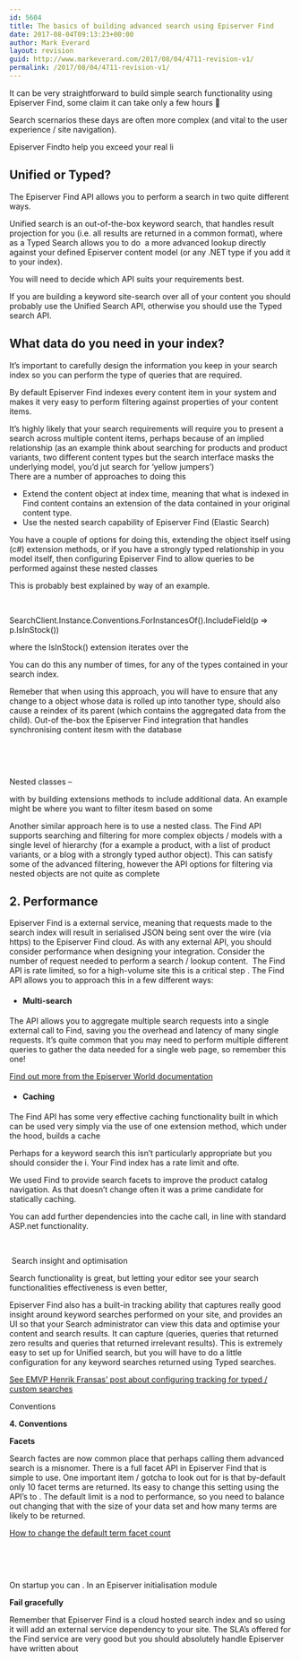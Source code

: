 ```yaml
---
id: 5604
title: The basics of building advanced search using Episerver Find
date: 2017-08-04T09:13:23+00:00
author: Mark Everard
layout: revision
guid: http://www.markeverard.com/2017/08/04/4711-revision-v1/
permalink: /2017/08/04/4711-revision-v1/
---
```

It can be very straightforward to build simple search functionality using Episerver Find, some claim it can take only a few hours 🙂

Search scernarios these days are often more complex (and vital to the user experience / site navigation).&nbsp;

Episerver Findto help you exceed your real li

## Unified or Typed?

The Episerver Find API allows you to perform a search in two quite different ways.&nbsp;

Unified search is an out-of-the-box keyword search, that handles result projection for you (i.e. all results are returned in a common format), where as a Typed Search allows you to do &nbsp;a more advanced lookup directly against your defined Episerver content model (or any .NET type if you add it to your index).

You will need to decide which API suits your requirements best.&nbsp;

If you are building a keyword site-search over all of your content you should probably use the Unified Search API, otherwise you should use the Typed search API.

## **What data do you need in your index?**

It&#8217;s important to carefully design the information you keep in your search index so you can perform the type of queries that are required.

By default Episerver Find indexes every content item in your system and makes it very easy to perform filtering against properties of your content items.

It&#8217;s highly likely that your search requirements will require you to present a search across multiple content items, perhaps because of an implied relationship (as an example think about searching for products and product variants, two different content types but the search interface masks the underlying model, you&#8217;d jut search for &#8216;yellow jumpers&#8217;)  
There are a number of approaches to doing this

  * Extend the content object at index time, meaning that what is indexed in Find content contains an extension of the data contained in your original content type.&nbsp;
  * Use the nested search capability of Episerver Find (Elastic Search)

You have a couple of options for doing this, extending the object itself using (c#) extension methods, or if you have a strongly typed relationship in you model itself, then configuring Episerver Find to allow queries to be performed against these nested classes

This is probably best explained by way of an example.

&nbsp;

SearchClient.Instance.Conventions.ForInstancesOf<Product>().IncludeField(p => p.IsInStock())

where the IsInStock() extension iterates over the

You can do this any number of times, for any of the types contained in your search index.

Remeber that when using this approach, you will have to ensure that any change to a object whose data is rolled up into tanother type, should also cause a reindex of its parent (which contains the aggregated data from the child). Out-of the-box the Episerver Find integration that handles synchronising content itesm with the database

&nbsp;

&nbsp;

Nested classes &#8211;&nbsp;

with by building extensions methods to include additional data. An example might be where you want to filter itesm based on some

Another similar approach here is to use a nested class. The Find API supports searching and filtering for more complex objects / models with a single level of hierarchy (for a example a product, with a list of product variants, or a blog with a strongly typed author object). This can satisfy some of the advanced filtering, however the API options for filtering via nested objects are not quite as complete

## **2. Performance**

Episerver Find is a external service, meaning that requests made to the search index will result in serialised JSON being&nbsp;sent over the wire (via https) to the Episerver Find cloud. As with any external API, you should consider performance when designing your integration. Consider the number of request needed to perform a search / lookup content. &nbsp;The Find API is rate limited, so for a high-volume site this is a critical step . The Find API allows you to approach this in a few different ways:

  * #### **Multi-search**

The API allows you to aggregate multiple search requests into a single external call to Find, saving you the overhead and latency of many single requests. It&#8217;s quite common that you may&nbsp;need to perform multiple different queries to gather the data needed for a single web page, so remember this one!

[Find out more&nbsp;from the Episerver World documentation](https://world.episerver.com/documentation/developer-guides/find/NET-Client-API/searching/Multiple-searches-in-one-request/)

  * #### **Caching**

The Find API has some very effective caching functionality built in which can be used very simply via the use of one extension method, which under the hood, builds a cache&nbsp;

Perhaps for a keyword search this isn&#8217;t particularly appropriate but you should consider the i. Your Find index has a rate limit and ofte.&nbsp;

We used Find to provide search facets to improve the product catalog navigation. As that doesn&#8217;t change often it was a prime candidate for statically caching.

You can add further dependencies into the cache call, in line with standard ASP.net functionality.&nbsp;

&nbsp;

&nbsp;Search insight and optimisation&nbsp;

Search functionality is great, but letting your editor see your search functionalities effectiveness is even better,

Episerver Find also has a built-in tracking ability that captures really good insight around keyword searches performed on your site, and provides an UI so that your Search administrator can view this data and optimise your content and search results. It can capture (queries, queries that returned zero&nbsp;results and queries that returned irrelevant results). This is extremely easy to set up for Unified search, but you will have to do a little configuration for any keyword searches returned using Typed searches.

[See EMVP Henrik Fransas&#8217; post about configuring tracking for typed / custom searches](https://world.episerver.com/blogs/Henrik-Fransas/Dates/2015/2/how-to-do-custom-query-and-click-tracking-with-episerver-find/)

Conventions

**4. Conventions**

**Facets**

Search factes are now common place that perhaps calling them advanced search is a misnomer. There is a full facet API in Episerver Find that is simple to use. One important item / gotcha to look out for is that by-default only 10 facet terms&nbsp;are returned. Its easy to change this setting using the API&#8217;s to . The default limit is a nod to performance, so you need to balance out changing that with the size of your data set and how many terms&nbsp;are likely to be returned.

[How to change the default term facet count](https://world.episerver.com/forum/developer-forum/EPiServer-Search/Thread-Container/2013/6/Term-facet-count/)

&nbsp;

&nbsp;

On startup you can . In an Episerver initialisation module

**Fail gracefully**

Remember that Episerver Find is a cloud hosted search index and so using it will add an external service dependency to your site. The SLA&#8217;s offered for the Find service are very good but you should absolutely handle Episerver have written about

&nbsp;

&nbsp;
